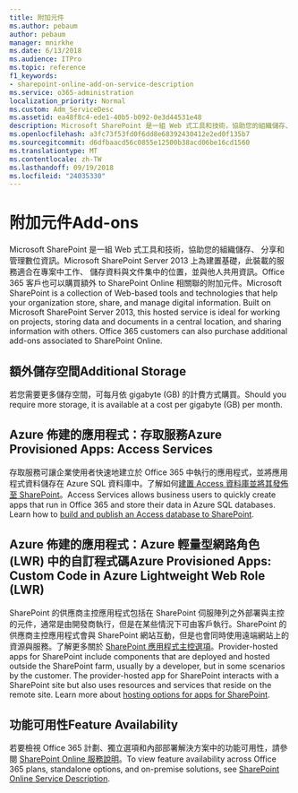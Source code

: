 ```yaml
---
title: 附加元件
ms.author: pebaum
author: pebaum
manager: mnirkhe
ms.date: 6/13/2018
ms.audience: ITPro
ms.topic: reference
f1_keywords:
- sharepoint-online-add-on-service-description
ms.service: o365-administration
localization_priority: Normal
ms.custom: Adm_ServiceDesc
ms.assetid: ea48f8c4-ede1-40b5-b092-0e3d44531e48
description: Microsoft SharePoint 是一組 Web 式工具和技術，協助您的組織儲存、 分享和管理數位資訊。Microsoft SharePoint Server 2013 上為建置基礎，此裝載的服務適合在專案中工作、 儲存資料與文件集中的位置，並與他人共用資訊。Office 365 客戶也可以購買額外 to SharePoint Online 相關聯的附加元件。
ms.openlocfilehash: a3fc73f53fd0f6dd8e68392430412e2ed0f135b7
ms.sourcegitcommit: d6dfbaacd56c0855e12500b38acd06be16cd1560
ms.translationtype: MT
ms.contentlocale: zh-TW
ms.lasthandoff: 09/19/2018
ms.locfileid: "24035330"
---
```

# <a name="add-ons"></a><span data-ttu-id="32370-105">附加元件</span><span class="sxs-lookup"><span data-stu-id="32370-105">Add-ons</span></span>

<span data-ttu-id="32370-p102">Microsoft SharePoint 是一組 Web 式工具和技術，協助您的組織儲存、 分享和管理數位資訊。Microsoft SharePoint Server 2013 上為建置基礎，此裝載的服務適合在專案中工作、 儲存資料與文件集中的位置，並與他人共用資訊。Office 365 客戶也可以購買額外 to SharePoint Online 相關聯的附加元件。</span><span class="sxs-lookup"><span data-stu-id="32370-p102">Microsoft SharePoint is a collection of Web-based tools and technologies that help your organization store, share, and manage digital information. Built on Microsoft SharePoint Server 2013, this hosted service is ideal for working on projects, storing data and documents in a central location, and sharing information with others. Office 365 customers can also purchase additional add-ons associated to SharePoint Online.</span></span>
  
## <a name="additional-storage"></a><span data-ttu-id="32370-109">額外儲存空間</span><span class="sxs-lookup"><span data-stu-id="32370-109">Additional Storage</span></span>
<span data-ttu-id="32370-110"><a name="bkmk_AdditionalStorage"> </a></span><span class="sxs-lookup"><span data-stu-id="32370-110"></span></span>

<span data-ttu-id="32370-111">若您需要更多儲存空間，可每月依 gigabyte (GB) 的計費方式購買。</span><span class="sxs-lookup"><span data-stu-id="32370-111">Should you require more storage, it is available at a cost per gigabyte (GB) per month.</span></span>
  
## <a name="azure-provisioned-apps-access-services"></a><span data-ttu-id="32370-112">Azure 佈建的應用程式：存取服務</span><span class="sxs-lookup"><span data-stu-id="32370-112">Azure Provisioned Apps: Access Services</span></span>
<span data-ttu-id="32370-113"><a name="bkmk_AzureProvisionedAppsAccessServices"> </a></span><span class="sxs-lookup"><span data-stu-id="32370-113"></span></span>

<span data-ttu-id="32370-p103">存取服務可讓企業使用者快速地建立於 Office 365 中執行的應用程式，並將應用程式資料儲存在 Azure SQL 資料庫中。了解如何[建置 Access 資料庫並將其發佈至 SharePoint](https://go.microsoft.com/fwlink/p/?LinkID=393754)。</span><span class="sxs-lookup"><span data-stu-id="32370-p103">Access Services allows business users to quickly create apps that run in Office 365 and store their data in Azure SQL databases. Learn how to [build and publish an Access database to SharePoint](https://go.microsoft.com/fwlink/p/?LinkID=393754).</span></span>
  
## <a name="azure-provisioned-apps-custom-code-in-azure-lightweight-web-role-lwr"></a><span data-ttu-id="32370-116">Azure 佈建的應用程式：Azure 輕量型網路角色 (LWR) 中的自訂程式碼</span><span class="sxs-lookup"><span data-stu-id="32370-116">Azure Provisioned Apps: Custom Code in Azure Lightweight Web Role (LWR)</span></span>
<span data-ttu-id="32370-117"><a name="bkmk_AzureProvisionedAppsCustomCodeinAzureLWR"> </a></span><span class="sxs-lookup"><span data-stu-id="32370-117"></span></span>

<span data-ttu-id="32370-p104">SharePoint 的供應商主控應用程式包括在 SharePoint 伺服陣列之外部署與主控的元件，通常是由開發商執行，但是在某些情況下可由客戶執行。SharePoint 的供應商主控應用程式會與 SharePoint 網站互動，但是也會同時使用遠端網站上的資源與服務。了解更多關於 [SharePoint 應用程式主控選項](https://go.microsoft.com/fwlink/?LinkId=271314)。</span><span class="sxs-lookup"><span data-stu-id="32370-p104">Provider-hosted apps for SharePoint include components that are deployed and hosted outside the SharePoint farm, usually by a developer, but in some scenarios by the customer. The provider-hosted app for SharePoint interacts with a SharePoint site but also uses resources and services that reside on the remote site. Learn more about [hosting options for apps for SharePoint](https://go.microsoft.com/fwlink/?LinkId=271314).</span></span>
  
## <a name="feature-availability"></a><span data-ttu-id="32370-121">功能可用性</span><span class="sxs-lookup"><span data-stu-id="32370-121">Feature Availability</span></span>
<span data-ttu-id="32370-122"><a name="bkmk_AzureProvisionedAppsCustomCodeinAzureLWR"> </a></span><span class="sxs-lookup"><span data-stu-id="32370-122"></span></span>

<span data-ttu-id="32370-123">若要檢視 Office 365 計劃、獨立選項和內部部署解決方案中的功能可用性，請參閱 [SharePoint Online 服務說明](sharepoint-online-service-description.md)。</span><span class="sxs-lookup"><span data-stu-id="32370-123">To view feature availability across Office 365 plans, standalone options, and on-premise solutions, see [SharePoint Online Service Description](sharepoint-online-service-description.md).</span></span>
  

